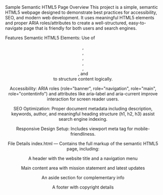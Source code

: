 Sample Semantic HTML5 Page
Overview
This project is a simple, semantic HTML5 webpage designed to demonstrate best practices for accessibility, SEO, and modern web development. It uses meaningful HTML5 elements and proper ARIA roles/attributes to create a well-structured, easy-to-navigate page that is friendly for both users and search engines.

Features
Semantic HTML5 Elements: Use of <header>, <nav>, <main>, <article>, <section>, <aside>, and <footer> to structure content logically.

Accessibility: ARIA roles (role="banner", role="navigation", role="main", role="contentinfo") and attributes like aria-label and aria-current improve interaction for screen reader users.

SEO Optimization: Proper document metadata including description, keywords, author, and meaningful heading structure (h1, h2, h3) assist search engine indexing.

Responsive Design Setup: Includes viewport meta tag for mobile-friendliness.

File Details
index.html — Contains the full markup of the semantic HTML5 page, including:

A header with the website title and a navigation menu

Main content area with mission statement and latest updates

An aside section for complementary info

A footer with copyright details
